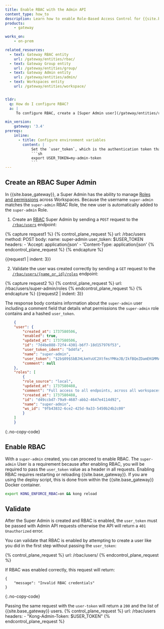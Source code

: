 ```yaml
---
title: Enable RBAC with the Admin API
content_type: how_to
description: Learn how to enable Role-Based Access Control for {{site.base_gateway}} using the Admin API.
products:
    - gateway

works_on:
    - on-prem

related_resources:
  - text: Gateway RBAC entity
    url: /gateway/entities/rbac/
  - text: Gateway Group entity
    url: /gateway/entities/group/
  - text: Gateway Admin entity
    url: /gateway/entities/admin/
  - text: Workspaces entity
    url: /gateway/entities/workspace/


tldr: 
  q: How do I configure RBAC?
  a: |
     To configure RBAC, create a [Super Admin user](/gateway/entities/rbac/#default-kong-gateway-roles) using the [`/rbac/users` endpoint](/api/gateway/admin-ee/3.9/#/operations/post-rbac-users), then enable RBAC on {{site.base_gateway}} by setting the `enable_rbac` setting to `on` in `kong.conf`.

min_version:
    gateway: '3.4'
prereqs:
    inline:
      - title: Configure environment variables
        content: |
            Set the `user_token`, which is the authentication token that's presented to the Admin API. For example: 
            ```sh
            export USER_TOKEN=my-admin-token
            ```
---
```



## Create an RBAC Super Admin

In {{site.base_gateway}}, a Super Admin has the ability to manage [Roles and permissions](/gateway/entities/rbac/#what-is-rbac) across Workspaces. Because the username `super-admin` matches the `super-admin` RBAC Role, the new user is automatically added to the `super-admin` Role. 

1. Create an [RBAC](/gateway/entities/rbac/) Super Admin by sending a `POST` request to the [`/rbac/users`](/api/gateway/admin-ee/3.9/#/operations/post-rbac-users) endpoint:
<!-- vale off -->
{% capture request1 %}
{% control_plane_request %}
  url: /rbac/users
  method: POST
  body:
      name: super-admin
      user_token: $USER_TOKEN
  headers:
      - 'Accept: application/json'
      - 'Content-Type: application/json'
{% endcontrol_plane_request %}
{% endcapture %}

{{request1 | indent: 3}}
<!-- vale on -->
    

2. Validate the user was created correctly by sending a `GET` request to the [`/rbac/users/{name_or_id}/roles`](/api/gateway/admin-ee/3.9/#/operations/get-rbac-users-name_or_id-roles) endpoint:  

{% capture request2 %}
{% control_plane_request %}
  url: /rbac/users/super-admin/roles
{% endcontrol_plane_request %}
{% endcapture %}
{{request2 | indent: 3}}

The response body contains information about the `super-admin` user including a comment field that details what permissions the `super-admin` role contains and a hashed `user_token`. 

```json
    {
    "user": {
        "created_at": 1737580506,
        "enabled": true,
        "updated_at": 1737580506,
        "id": "7d4be888-72f4-4301-b6f7-18d157976f53",
        "user_token_ident": "bd4fa",
        "name": "super-admin",
        "user_token": "$2b$09$SbBJHLkmYuUC2XtfmsYMKeJB/IkfBQeZDamEKGMMAbDtHcg8QlyQC",
        "comment": null
    },
    "roles": [
        {
        "role_source": "local",
        "updated_at": 1737580488,
        "comment": "Full access to all endpoints, across all workspaces",
        "created_at": 1737580488,
        "id": "d49ccbd7-79a9-4687-abb2-4647e4114d92",
        "name": "super-admin",
        "ws_id": "9fb43832-6ce2-425d-9a33-5450b24b2c00"
        }
    ]
    }
```
{:.no-copy-code}

## Enable RBAC

With a `super-admin` created, you can proceed to enable RBAC. The `super-admin` User is a requirement because after enabling RBAC, you will be required to pass the `user_token` value as a header in all requests. Enabling RBAC requires restarting or reloading {{site.base_gateway}}. If you are using the deploy script, this is done from within the {{site.base_gateway}} Docker container. 

```sh
export KONG_ENFORCE_RBAC=on && kong reload
```

## Validate 

After the Super Admin is created and RBAC is enabled, the `user_token` must be passed with Admin API requests otherwise the API will return a `401 Unauthorized` error.

You can validate that RBAC is enabled by attempting to create a user like you did in the first step without passing the `user_token`:

<!-- vale off -->

{% control_plane_request %}
  url: /rbac/users/
{% endcontrol_plane_request %}

<!-- vale on -->

If RBAC was enabled correctly, this request will return: 
```
{
	"message": "Invalid RBAC credentials"
}
```
{:.no-copy-code}

Passing the same request with the `user-token` will return a `200` and the list of {{site.base_gateway}} users.
{% control_plane_request %}
  url: /rbac/users
  headers:
    - "Kong-Admin-Token: $USER_TOKEN"
{% endcontrol_plane_request %}